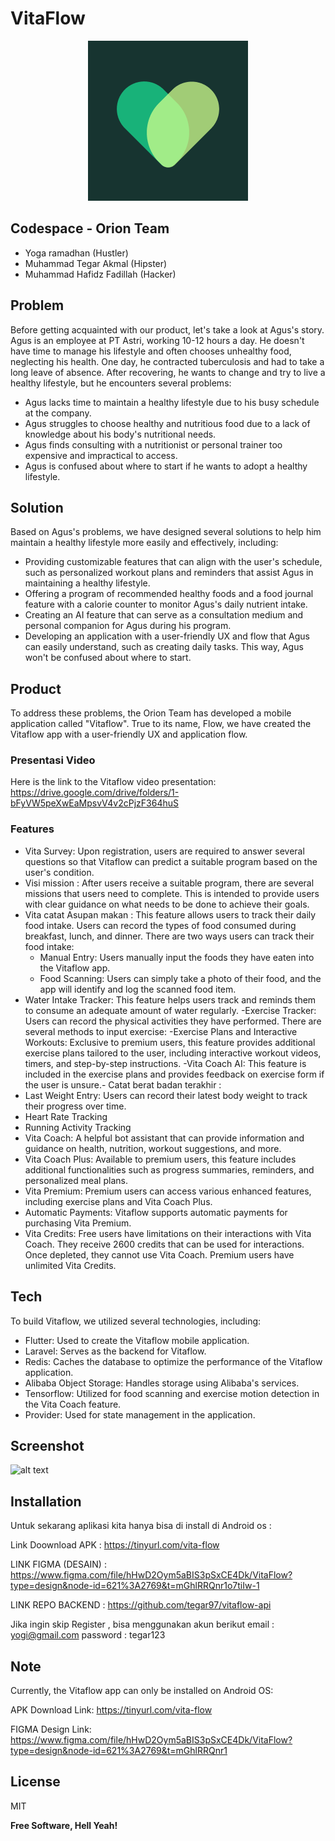 # VitaFlow

<div align="center">

![alt text](https://github.com/hafidzfadillah/VitaFlow/blob/main/assets/images/appIcon.png?raw=true)
</div>

## Codespace - Orion Team

- Yoga ramadhan (Hustler)
- Muhammad Tegar Akmal (Hipster)
- Muhammad Hafidz Fadillah  (Hacker)

## Problem

Before getting acquainted with our product, let's take a look at Agus's story. Agus is an employee at PT Astri, working 10-12 hours a day. He doesn't have time to manage his lifestyle and often chooses unhealthy food, neglecting his health. One day, he contracted tuberculosis and had to take a long leave of absence. After recovering, he wants to change and try to live a healthy lifestyle, but he encounters several problems:

- Agus lacks time to maintain a healthy lifestyle due to his busy schedule at the company.
- Agus struggles to choose healthy and nutritious food due to a lack of knowledge about his body's nutritional needs.
- Agus finds consulting with a nutritionist or personal trainer too expensive and impractical to access.
- Agus is confused about where to start if he wants to adopt a healthy lifestyle.

## Solution 

Based on Agus's problems, we have designed several solutions to help him maintain a healthy lifestyle more easily and effectively, including:

- Providing customizable features that can align with the user's schedule, such as personalized workout plans and reminders that assist Agus in maintaining a healthy lifestyle.
- Offering a program of recommended healthy foods and a food journal feature with a calorie counter to monitor Agus's daily nutrient intake.
- Creating an AI feature that can serve as a consultation medium and personal companion for Agus during his program.
- Developing an application with a user-friendly UX and flow that Agus can easily understand, such as creating daily tasks. This way, Agus won't be confused about where to start.

## Product

To address these problems, the Orion Team has developed a mobile application called "Vitaflow". True to its name, Flow, we have created the Vitaflow app with a user-friendly UX and application flow.

### Presentasi Video

Here is the link to the Vitaflow video presentation:
https://drive.google.com/drive/folders/1-bFyVW5peXwEaMpsvV4v2cPjzF364huS


### Features

- Vita Survey: Upon registration, users are required to answer several questions so that Vitaflow can predict a suitable program based on the user's condition.
- Visi mission : After users receive a suitable program, there are several missions that users need to complete. This is intended to provide users with clear guidance on what needs to be done to achieve their goals.
- Vita catat Asupan makan : This feature allows users to track their daily food intake. Users can record the types of food consumed during breakfast, lunch, and dinner. There are two ways users can track their food intake:
   - Manual Entry: Users manually input the foods they have eaten into the Vitaflow app.
   - Food Scanning: Users can simply take a photo of their food, and the app will identify and log the scanned food item.
- Water Intake Tracker: This feature helps users track and reminds them to consume an adequate amount of water regularly.
-Exercise Tracker: Users can record the physical activities they have performed. There are several methods to input exercise:
   -Exercise Plans and Interactive Workouts: Exclusive to premium users, this feature provides additional exercise plans tailored to the user, including interactive workout videos, timers, and step-by-step instructions.
   -Vita Coach AI: This feature is included in the exercise plans and provides feedback on exercise form if the user is unsure.- Catat berat badan terakhir : 
- Last Weight Entry: Users can record their latest body weight to track their progress over time.
- Heart Rate Tracking
- Running Activity Tracking
- Vita Coach: A helpful bot assistant that can provide information and guidance on health, nutrition, workout suggestions, and more.
- Vita Coach Plus: Available to premium users, this feature includes additional functionalities such as progress summaries, reminders, and personalized meal 
  plans.
- Vita Premium: Premium users can access various enhanced features, including exercise plans and Vita Coach Plus.
- Automatic Payments: Vitaflow supports automatic payments for purchasing Vita Premium.
- Vita Credits: Free users have limitations on their interactions with Vita Coach. They receive 2600 credits that can be used for interactions. Once depleted, they cannot use Vita Coach. Premium users have unlimited Vita Credits.


   





## Tech

To build Vitaflow, we utilized several technologies, including:


- Flutter: Used to create the Vitaflow mobile application.
- Laravel: Serves as the backend for Vitaflow.
- Redis: Caches the database to optimize the performance of the Vitaflow application.
- Alibaba Object Storage: Handles storage using Alibaba's services.
- Tensorflow: Utilized for food scanning and exercise motion detection in the Vita Coach feature.
- Provider: Used for state management in the application.

## Screenshot 
![alt text](https://github.com/hafidzfadillah/VitaFlow/blob/main/assets/images/all_ss4.jpg?raw=true)

## Installation 

Untuk sekarang aplikasi kita hanya bisa di install di Android os :

Link Doownload APK :  https://tinyurl.com/vita-flow

LINK FIGMA (DESAIN) : https://www.figma.com/file/hHwD2Oym5aBIS3pSxCE4Dk/VitaFlow?type=design&node-id=621%3A2769&t=mGhlRRQnr1o7tiIw-1

LINK REPO BACKEND : https://github.com/tegar97/vitaflow-api

Jika ingin skip Register , bisa menggunakan akun berikut
email : yogi@gmail.com
password : tegar123


## Note
Currently, the Vitaflow app can only be installed on Android OS:

APK Download Link: https://tinyurl.com/vita-flow

FIGMA Design Link: https://www.figma.com/file/hHwD2Oym5aBIS3pSxCE4Dk/VitaFlow?type=design&node-id=621%3A2769&t=mGhlRRQnr1

## License

MIT

**Free Software, Hell Yeah!**




